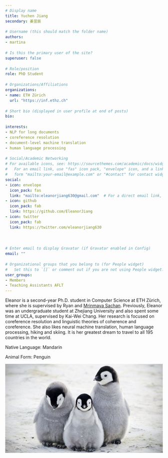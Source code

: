 ```yaml
---
# Display name
title: Yuchen Jiang
secondary: 姜昱辰

# Username (this should match the folder name)
authors:
- martina

# Is this the primary user of the site?
superuser: false

# Role/position
role: PhD Student

# Organizations/Affiliations
organizations:
- name: ETH Zürich
  url: "https://inf.ethz.ch"

# Short bio (displayed in user profile at end of posts)
bio: 

interests:
- NLP for long documents 
- coreference resolution
- document-level machine translation
- human language processing

# Social/Academic Networking
# For available icons, see: https://sourcethemes.com/academic/docs/widgets/#icons
#   For an email link, use "fas" icon pack, "envelope" icon, and a link in the
#   form "mailto:your-email@example.com" or "#contact" for contact widget.
social:
- icon: envelope
  icon_pack: fas
  link: "mailto:eleanorjiang630@gmail.com"  # For a direct email link, use "mailto:test@example.org".
- icon: github
  icon_pack: fab
  link: https://github.com/EleanorJiang
- icon: twitter
  icon_pack: fab
  link: https://twitter.com/eleanorjiang630



# Enter email to display Gravatar (if Gravatar enabled in Config)
email: ""
  
# Organizational groups that you belong to (for People widget)
#   Set this to `[]` or comment out if you are not using People widget.  
user_groups:
- Members
- Teaching Assistants AFLT
---
```


Eleanor is a second-year Ph.D. student in Computer Science at ETH Zürich, where she is supervised by Ryan and [Mrinmaya Sachan](https://sites.google.com/site/mrinsachan/). Previously, Eleanor was an undergraduate student at Zhejiang University and also spent some time at UCLA, supervised by Kai-Wei Chang. Her research is focused on coreference resolution and linguistic theories of coherence and coreference. She also likes neural machine translation, human language processing, hiking and skiing. It is her greatest dream to travel to all 195 countries in the world. 

Native Language: Mandarin

Animal Form: Penguin

<img  class="avatar-small" src="penguin.jpg" style="float: center" />
